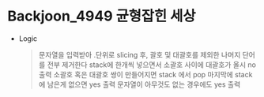 # Backjoon_4949 균형잡힌 세상

* Logic
    >문자열을 입력받아 .단위로 slicing 후, 괄호 및 대괄호를 제외한 나머지 단어를 전부 제거한다
    >stack에 한개씩 넣으면서 소괄호 사이에 대괄호가 올시 no출력
    >소괄호 혹은 대괄호 쌍이 만들어지면 stack 에서 pop
    >마지막에 stack에 남은게 없으면 yes 출력
    >문자열이 아무것도 없는 경우에도 yes 출력